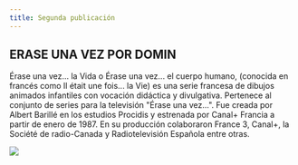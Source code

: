 ```yaml
---
title: Segunda publicación
---
```


## ERASE UNA VEZ POR DOMIN

Érase una vez... la Vida o Érase una vez... el cuerpo humano, (conocida en francés como Il était une fois... la Vie) es una serie francesa de dibujos animados infantiles con vocación didáctica y divulgativa. Pertenece al conjunto de series para la televisión "Érase una vez...". Fue creada por Albert Barillé en los estudios Procidis y estrenada por Canal+ Francia a partir de enero de 1987. En su producción colaboraron France 3, Canal+, la Société de radio-Canada y Radiotelevisión Española entre otras.

![](https://images.ecestaticos.com/8pO4UJ7sYe0cM9AMwjTW9Tp_P5k=/0x0:1278x719/557x418/filters:fill(white):format(jpg)/https://f.elconfidencial.com/original/17a/643/4d3/17a6434d38aacd8112e17d7ee2cea22d.jpg)